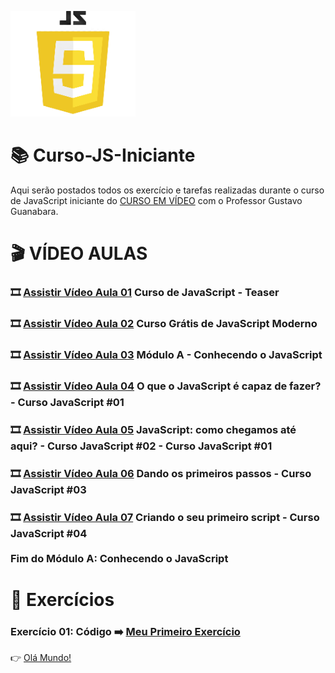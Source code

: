 ![image](https://github.com/leosviana/Curso-JS/blob/main/extras/imagem-js.png)

# :books: Curso-JS-Iniciante

Aqui serão postados todos os exercício e tarefas realizadas durante o curso de JavaScript iniciante do [CURSO EM VÍDEO](https://www.youtube.com/watch?v=1-w1RfGIov4&list=PLHz_AreHm4dlsK3Nr9GVvXCbpQyHQl1o1) com o Professor Gustavo Guanabara.

# :clapper: VÍDEO AULAS
### :film_strip: [Assistir Vídeo Aula 01](https://www.youtube.com/watch?v=1-w1RfGIov4&list=PLHz_AreHm4dlsK3Nr9GVvXCbpQyHQl1o1&index=1) Curso de JavaScript - Teaser<br>
### :film_strip: [Assistir Vídeo Aula 02](https://www.youtube.com/watch?v=BXqUH86F-kA&list=PLHz_AreHm4dlsK3Nr9GVvXCbpQyHQl1o1&index=2) Curso Grátis de JavaScript Moderno<br>
### :film_strip: [Assistir Vídeo Aula 03](https://www.youtube.com/watch?v=uzEhd3Lugik&list=PLHz_AreHm4dlsK3Nr9GVvXCbpQyHQl1o1&index=3) Módulo A - Conhecendo o JavaScript<br>
### :film_strip: [Assistir Vídeo Aula 04](https://www.youtube.com/watch?v=Ptbk2af68e8&list=PLHz_AreHm4dlsK3Nr9GVvXCbpQyHQl1o1&index=4) O que o JavaScript é capaz de fazer? - Curso JavaScript #01<br>
### :film_strip: [Assistir Vídeo Aula 05](https://www.youtube.com/watch?v=rUTKomc2gG8&list=PLHz_AreHm4dlsK3Nr9GVvXCbpQyHQl1o1&index=5) JavaScript: como chegamos até aqui? - Curso JavaScript #02 - Curso JavaScript #01<br>
### :film_strip: [Assistir Vídeo Aula 06](https://www.youtube.com/watch?v=FdePtO5JSd0&list=PLHz_AreHm4dlsK3Nr9GVvXCbpQyHQl1o1&index=6) Dando os primeiros passos - Curso JavaScript #03<br>
### :film_strip: [Assistir Vídeo Aula 07](https://www.youtube.com/watch?v=OmmJBfcMJA8&list=PLHz_AreHm4dlsK3Nr9GVvXCbpQyHQl1o1&index=7) Criando o seu primeiro script - Curso JavaScript #04<br><br>Fim do Módulo A: Conhecendo o JavaScript<br>

# :scroll: Exercícios
### Exercício 01: Código :arrow_right: [Meu Primeiro Exercício](https://github.com/leosviana/Curso-JS/blob/main/Modulo%20A/exercicios/aula04/ex001.html)<br> 
:point_right: [Olá Mundo!](https://leosviana.github.io/Curso-JS-Iniciante/Modulo%20A/exercicios/aula04/ex001.html)<br>
